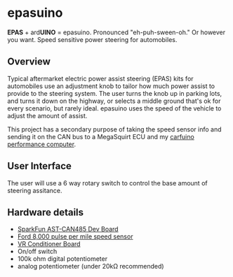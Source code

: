 # epasuino

**EPAS** + ard**UINO** = epasuino. Pronounced "eh-puh-sween-oh." Or however you want. Speed sensitive power steering for automobiles.

## Overview
Typical aftermarket electric power assist steering (EPAS) kits for automobiles use an adjustment knob to tailor how much power assist to provide to the steering system. The user turns the knob up in parking lots, and turns it down on the highway, or selects a middle ground that's ok for every scenario, but rarely ideal. epasuino uses the speed of the vehicle to adjust the amount of assist.

This project has a secondary purpose of taking the speed sensor info and sending it on the CAN bus to a MegaSquirt ECU and my [carfuino performance computer](https://github.com/srenner/carfuino).

## User Interface
The user will use a 6 way rotary switch to control the base amount of steering assitance.

## Hardware details
* [SparkFun AST-CAN485 Dev Board](https://www.sparkfun.com/products/14483)
* [Ford 8,000 pulse per mile speed sensor](https://lmr.com/item/LRS-9731B/83-93-Mustang-Speed-Sensor)
* [VR Conditioner Board](http://jbperf.com/dual_VR/v2_1.html)
* On/off switch
* 100k ohm digital potentiometer
* analog potentiometer (under 20kΩ recommended)
